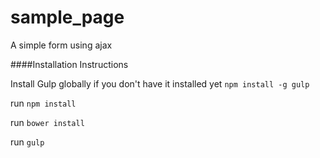 sample_page
===========

A simple form using ajax


####Installation Instructions

Install Gulp globally if you don't have it installed yet
`npm install -g gulp`

run `npm install`

run `bower install`

run `gulp`
